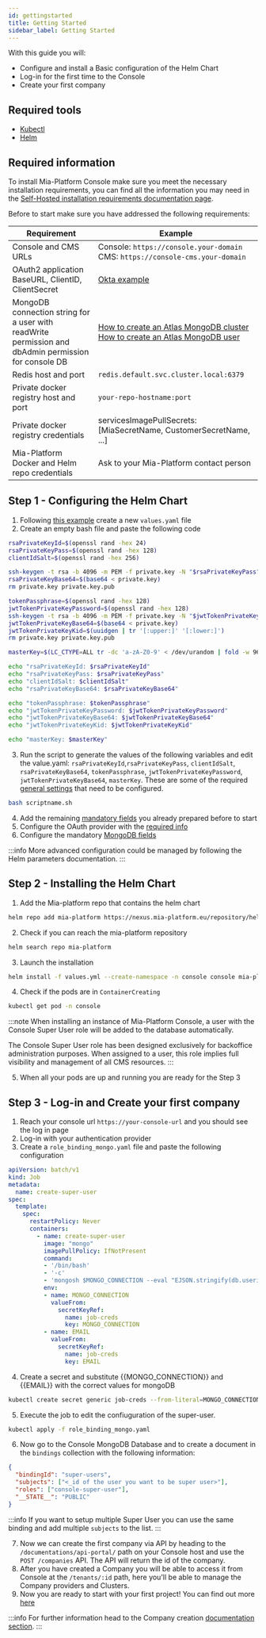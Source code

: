 ```yaml
---
id: gettingstarted
title: Getting Started
sidebar_label: Getting Started
---
```


With this guide you will:

- Configure and install a Basic configuration of the Helm Chart
- Log-in for the first time to the Console
- Create your first company

## Required tools

- [Kubectl](https://kubernetes.io/docs/tasks/tools/)
- [Helm](https://helm.sh/docs/helm/helm_install/)

## Required information

To install Mia-Platform Console make sure you meet the necessary installation requirements, you can find all the information you may need in the [Self-Hosted installation requirements documentation page](../self-hosted-requirements).

Before to start make sure you have addressed the following requirements:

Requirement|Example
--|--
Console and CMS URLs|Console: `https://console.your-domain`<br /> CMS: `https://console-cms.your-domain`
OAuth2 application BaseURL, ClientID, ClientSecret| [Okta example](https://developer.okta.com/docs/guides/find-your-app-credentials/main/) <br />
MongoDB connection string for a user with readWrite permission and dbAdmin permission for console DB| [How to create an Atlas MongoDB cluster](https://www.mongodb.com/docs/guides/atlas/cluster/)<br /> [How to create an Atlas MongoDB user](https://www.mongodb.com/docs/manual/tutorial/create-users/)
Redis host and port|`redis.default.svc.cluster.local:6379`
Private docker registry host and port| `your-repo-hostname:port`
Private docker registry credentials| servicesImagePullSecrets: [MiaSecretName, CustomerSecretName, ...]
Mia-Platform Docker and Helm repo credentials | Ask to your Mia-Platform contact person

## Step 1 - Configuring the Helm Chart

1. Following [this example](../installation-chart/115-Chart%20and%20Helm%20parameters/10-installation-chart-example.md) create a new `values.yaml` file
2. Create an empty bash file and paste the following code

```bash
rsaPrivateKeyId=$(openssl rand -hex 24)
rsaPrivateKeyPass=$(openssl rand -hex 128)
clientIdSalt=$(openssl rand -hex 256)

ssh-keygen -t rsa -b 4096 -m PEM -f private.key -N "$rsaPrivateKeyPass" > /dev/null
rsaPrivateKeyBase64=$(base64 < private.key)
rm private.key private.key.pub

tokenPassphrase=$(openssl rand -hex 128)
jwtTokenPrivateKeyPassword=$(openssl rand -hex 128)
ssh-keygen -t rsa -b 4096 -m PEM -f private.key -N "$jwtTokenPrivateKeyPassword" > /dev/null
jwtTokenPrivateKeyBase64=$(base64 < private.key)
jwtTokenPrivateKeyKid=$(uuidgen | tr '[:upper:]' '[:lower:]')
rm private.key private.key.pub

masterKey=$(LC_CTYPE=ALL tr -dc 'a-zA-Z0-9' < /dev/urandom | fold -w 96 | head -1)

echo "rsaPrivateKeyId: $rsaPrivateKeyId"
echo "rsaPrivateKeyPass: $rsaPrivateKeyPass"
echo "clientIdSalt: $clientIdSalt"
echo "rsaPrivateKeyBase64: $rsaPrivateKeyBase64"

echo "tokenPassphrase: $tokenPassphrase"
echo "jwtTokenPrivateKeyPassword: $jwtTokenPrivateKeyPassword"
echo "jwtTokenPrivateKeyBase64: $jwtTokenPrivateKeyBase64"
echo "jwtTokenPrivateKeyKid: $jwtTokenPrivateKeyKid"

echo "masterKey: $masterKey"
```

3. Run the script to generate the values of the following variables and edit the value.yaml: `rsaPrivateKeyId`,`rsaPrivateKeyPass`, `clientIdSalt`, `rsaPrivateKeyBase64`, `tokenPassphrase`, `jwtTokenPrivateKeyPassword`, `jwtTokenPrivateKeyBase64`, `masterKey`. These are some of the required [general settings](../installation-chart/115-Chart%20and%20Helm%20parameters/20-general-settings.md) that need to be configured.

```bash
bash scriptname.sh
```

4. Add the remaining [mandatory fields](../installation-chart/115-Chart%20and%20Helm%20parameters/20-general-settings.md) you already prepared before to start
5. Configure the OAuth provider with the [required info](../installation-chart/115-Chart%20and%20Helm%20parameters/25-authentication-provider.md)
6. Configure the mandatory [MongoDB fields](../installation-chart/115-Chart%20and%20Helm%20parameters/40-mongodb-configurations-and-encryption.md)

:::info
More advanced configuration could be managed by following the Helm parameters documentation.
:::

## Step 2 - Installing the Helm Chart

1. Add the Mia-platform repo that contains the helm chart

```bash
helm repo add mia-platform https://nexus.mia-platform.eu/repository/helm-internal/ --username your-username --password-stdin
```

2. Check if you can reach the mia-platform repository

```bash
helm search repo mia-platform
```

3. Launch the installation

```bash
helm install -f values.yml --create-namespace -n console console mia-platform/mia-console
```

4. Check if the pods are in `ContainerCreating`

```bash
kubectl get pod -n console
```

:::note
When installing an instance of Mia-Platform Console, a user with the Console Super User role will be added to the database automatically.

The Console Super User role has been designed exclusively for backoffice administration purposes.
When assigned to a user, this role implies full visibility and management of all CMS resources.
:::

5. When all your pods are up and running you are ready for the Step 3

## Step 3 - Log-in and Create your first company

1. Reach your console url `https://your-console-url` and you should see the log in page
2. Log-in with your authentication provider
3. Create a `role_binding_mongo.yaml` file and paste the following configuration

```yaml
apiVersion: batch/v1
kind: Job
metadata:
  name: create-super-user
spec:
  template:
    spec:
      restartPolicy: Never
      containers:
        - name: create-super-user
          image: "mongo"
          imagePullPolicy: IfNotPresent
          command: 
          - '/bin/bash'
          - '-c'
          - 'mongosh $MONGO_CONNECTION --eval "EJSON.stringify(db.userinfo.updateOne({\"email\": \"$EMAIL\"}, { \$addToSet: { groups: { \$each: [ \"console_cms\", \"manage_users\" ] } } }))"'
          env:
          - name: MONGO_CONNECTION
            valueFrom:
              secretKeyRef:
                name: job-creds
                key: MONGO_CONNECTION
          - name: EMAIL
            valueFrom:
              secretKeyRef:
                name: job-creds
                key: EMAIL
```

4. Create a secret and substitute {{MONGO_CONNECTION}} and {{EMAIL}} with the correct values for mongoDB
   
```bash
kubectl create secret generic job-creds --from-literal=MONGO_CONNECTION={{MONGO_CONNECTION}} --from-literal=EMAIL={{EMAIL}}
```

5. Execute the job to edit the confiuguration of the super-user.

```bash
kubectl apply -f role_binding_mongo.yaml
```

6. Now go to the Console MongoDB Database and to create a document in the `bindings` collection with the following information:

```json
{
  "bindingId": "super-users",
  "subjects": ["<_id of the user you want to be super user>"],
  "roles": ["console-super-user"],
  "__STATE__": "PUBLIC"
}
```
:::info
If you want to setup multiple Super User you can use the same binding and add multiple `subjects` to the list.
:::

7. Now we can create the first company via API by heading to the `/documentations/api-portal/` path on your Console host and use the `POST /companies` API. The API will return the id of the company.
8. After you have created a Company you will be able to access it from Console at the `/tenants/:id` path, here you'll be able to manage the Company providers and Clusters.
9. Now you are ready to start with your first project! You can find out more [here](../../../development_suite/company/create#default-configuration-for-a-new-project)

:::info
For further information head to the Company creation [documentation section](../../../development_suite/company/create).
:::
